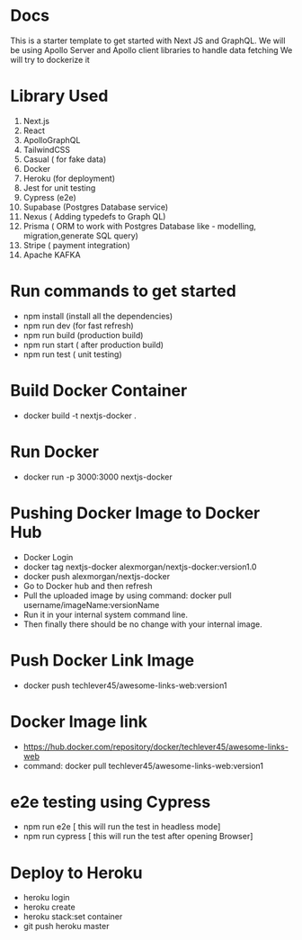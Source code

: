 # Docs

This is a starter template to get started with Next JS and GraphQL.
We will be using Apollo Server and Apollo client libraries to handle data fetching
We will try to dockerize it

# Library Used

1. Next.js
2. React
3. ApolloGraphQL
4. TailwindCSS
5. Casual ( for fake data)
6. Docker
7. Heroku (for deployment)
8. Jest for unit testing
9. Cypress (e2e)
10. Supabase (Postgres Database service)
11. Nexus ( Adding typedefs to Graph QL)
12. Prisma ( ORM to work with Postgres Database like - modelling, migration,generate  SQL query)
13. Stripe ( payment integration)
14. Apache KAFKA





# Run commands to get started

- npm install (install all the dependencies)
- npm run dev (for fast refresh)
- npm run build (production build)
- npm run start ( after production build)
- npm run test ( unit testing)

# Build Docker Container

- docker build -t nextjs-docker .

# Run Docker

- docker run -p 3000:3000 nextjs-docker

# Pushing Docker Image to Docker Hub
- Docker Login
- docker tag nextjs-docker alexmorgan/nextjs-docker:version1.0
- docker push alexmorgan/nextjs-docker
- Go to Docker hub and then refresh
- Pull the uploaded image by using command: docker pull username/imageName:versionName
- Run it in your internal system command line. 
- Then finally there should be no change with your internal image.

# Push Docker Link Image

- docker push techlever45/awesome-links-web:version1


# Docker Image link

- https://hub.docker.com/repository/docker/techlever45/awesome-links-web
- command: docker pull techlever45/awesome-links-web:version1

# e2e testing using Cypress

- npm run e2e [ this will run the test in headless mode]
- npm run cypress [ this will run the test after opening Browser]

# Deploy to Heroku

- heroku login
- heroku create
- heroku stack:set container
- git push heroku master
